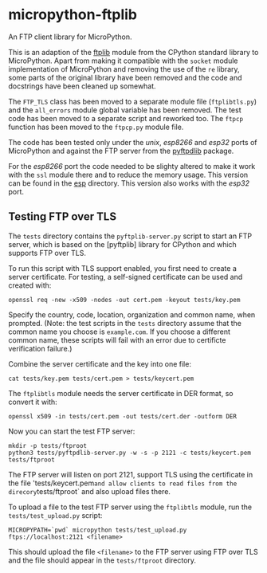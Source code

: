 # micropython-ftplib

An FTP client library for MicroPython.

This is an adaption of the [ftplib] module from the CPython standard library to
MicroPython. Apart from making it compatible with the `socket` module
implementation of MicroPython and removing the use of the `re` library, some
parts of the original library have been removed and the code and docstrings
have been cleaned up somewhat.

The `FTP_TLS` class has been moved to a separate module file (`ftplibtls.py`)
and the `all_errors` module global variable has been removed. The test code has
been moved to a separate script and reworked too. The `ftpcp` function has been
moved to the `ftpcp.py` module file.

The code has been tested only under the *unix*, *esp8266* and *esp32* ports of
MicroPython and against the FTP server from the [pyftpdlib] package.

For the *esp8266* port the code needed to be slighty altered to make it work
with the `ssl` module there and to reduce the memory usage. This version can
be found in the [esp](./esp) directory. This version also works with the
*esp32* port.


## Testing FTP over TLS

The `tests` directory contains the `pyftplib-server.py` script to start an FTP
server, which is based on the [pyftplib] library for CPython and which
supports FTP over TLS.

To run this script with TLS support enabled, you first need to create a server
certificate. For testing, a self-signed certificate can be used and created
with:

    openssl req -new -x509 -nodes -out cert.pem -keyout tests/key.pem

Specify the country, code, location, organization and common name, when
prompted. (Note: the test scripts in the `tests` directory assume that the
common name you choose is `example.com`. If you choose a different common name,
these scripts will fail with an error due to certificte verification failure.)

Combine the server certificate and the key into one file:

    cat tests/key.pem tests/cert.pem > tests/keycert.pem

The `ftplibtls` module needs the server certificate in DER format, so convert
it with:

    openssl x509 -in tests/cert.pem -out tests/cert.der -outform DER

Now you can start the test FTP server:

    mkdir -p tests/ftproot
    python3 tests/pyftpdlib-server.py -w -s -p 2121 -c tests/keycert.pem tests/ftproot

The FTP server will listen on port 2121, support TLS using the certificate in the
file 'tests/keycert.pem` and allow clients to read files from the direcory
`tests/ftproot` and also upload files there.

To upload a file to the test FTP server using the `ftplibtls` module, run the
`tests/test_upload.py` script:

    MICROPYPATH=`pwd` micropython tests/test_upload.py ftps://localhost:2121 <filename>

This should upload the file `<filename>` to the FTP server using FTP over TLS
and the file should appear in the `tests/ftproot` directory.


[ftplib]: https://docs.python.org/3/library/ftplib.html
[pyftpdlib]: https://github.com/giampaolo/pyftpdlib/
